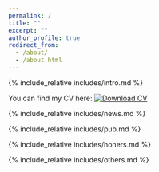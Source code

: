 ```yaml
---
permalink: /
title: ""
excerpt: ""
author_profile: true
redirect_from: 
  - /about/
  - /about.html
---
```


<span class='anchor' id='about-me'></span>
{% include_relative includes/intro.md %}

You can find my CV here:
[![Download CV](https://custom-icon-badges.demolab.com//badge/Download%20CV-blue?style=for-the-badge&logo=download&logoColor=white "Download CV")](../assets/Resume_ChenLuo.pdf)


<!-- BEGIN LATEST DOWNLOAD BUTTON -->
<!-- END LATEST DOWNLOAD BUTTON -->

{% include_relative includes/news.md %}

{% include_relative includes/pub.md %}

{% include_relative includes/honers.md %}

{% include_relative includes/others.md %}
